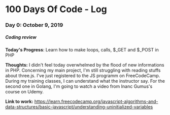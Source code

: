 # 100 Days Of Code - Log

### Day 0: October 9, 2019
##### Coding review

**Today's Progress**: Learn how to make loops, calls, $_GET and $_POST in PHP

**Thoughts:** I didn't feel today overwhelmed by the flood of new informations in PHP. Concerning my main project, I'm still struggling with reading stuffs about three.js. I've just registered to the JS programm on FreeCodeCamp. During my training classes, I can understand what the instructor say. For the second one in Golang, I'm going to watch a video from Inanc Gumus's course on Udemy. 

**Link to work:** https://learn.freecodecamp.org/javascript-algorithms-and-data-structures/basic-javascript/understanding-uninitialized-variables

